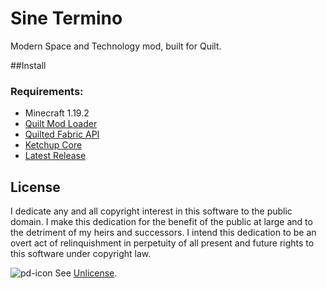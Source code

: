 # Sine Termino

Modern Space and Technology mod, built for Quilt.

##Install
### Requirements:
 - Minecraft 1.19.2
 - [Quilt Mod Loader](https://quiltmc.org)
 - [Quilted Fabric API](https://modrinth.com/mod/qsl)
 - [Ketchup Core](https://github.com/LimePotato/ketchup-core/releases)
 - [Latest Release](https://github.com/LimePotato/Sine-Termino/releases)
###

## License

I dedicate any and all copyright interest in this software to the
public domain. I make this dedication for the benefit of the public at
large and to the detriment of my heirs and successors. I intend this
dedication to be an overt act of relinquishment in perpetuity of all
present and future rights to this software under copyright law.

 ![pd-icon](https://user-images.githubusercontent.com/9313366/208296032-a39e4144-ab3d-4abc-af51-074d2ac678fe.png)
 See [Unlicense](./LICENSE.md).
